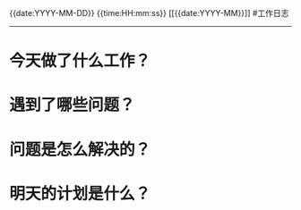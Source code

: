 {{date:YYYY-MM-DD}}
{{time:HH:mm:ss}}
[[{{date:YYYY-MM}}]]
#工作日志

--- 

# 今天做了什么工作？

# 遇到了哪些问题？

# 问题是怎么解决的？

# 明天的计划是什么？